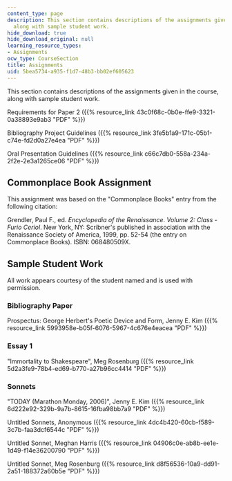 ```yaml
---
content_type: page
description: This section contains descriptions of the assignments given in the course,
  along with sample student work.
hide_download: true
hide_download_original: null
learning_resource_types:
- Assignments
ocw_type: CourseSection
title: Assignments
uid: 5bea5734-a935-f1d7-48b3-bb02ef605623
---
```


This section contains descriptions of the assignments given in the course, along with sample student work.

Requirements for Paper 2 ({{% resource_link 43c0f68c-0b0e-ffe9-3321-0a38893e9ab3 "PDF" %}})

Bibliography Project Guidelines ({{% resource_link 3fe5b1a9-171c-05b1-c74e-fd2d0a27e4ea "PDF" %}})

Oral Presentation Guidelines ({{% resource_link c66c7db0-558a-234a-2f2e-2e3a1265ce06 "PDF" %}})

Commonplace Book Assignment
---------------------------

This assignment was based on the "Commonplace Books" entry from the following citation:

Grendler, Paul F., ed. _Encyclopedia of the Renaissance_. _Volume 2: Class - Furio Ceriol_. New York, NY: Scribner's published in association with the Renaissance Society of America, 1999, pp. 52-54 (the entry on Commonplace Books). ISBN: 068480509X.

Sample Student Work
-------------------

All work appears courtesy of the student named and is used with permission.

### Bibliography Paper

Prospectus: George Herbert's Poetic Device and Form, Jenny E. Kim ({{% resource_link 5993958e-b05f-6076-5967-4c676e4eacea "PDF" %}})

### Essay 1

"Immortality to Shakespeare", Meg Rosenburg ({{% resource_link 5d2a3fe9-78b4-ed69-b770-a27b96cc4414 "PDF" %}})

### Sonnets

"TODAY (Marathon Monday, 2006)", Jenny E. Kim ({{% resource_link 6d222e92-329b-9a7b-8615-16fba98bb7a9 "PDF" %}})

Untitled Sonnets, Anonymous ({{% resource_link 4dc4b420-60cb-f589-3c7b-faa3dcf6544c "PDF" %}})

Untitled Sonnet, Meghan Harris ({{% resource_link 04906c0e-ab8b-ee1e-1d49-f14e36200790 "PDF" %}})

Untitled Sonnet, Meg Rosenburg ({{% resource_link d8f56536-10a9-dd91-2a51-188372a60b5e "PDF" %}})